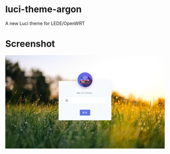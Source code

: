 # luci-theme-argon
A new Luci theme for LEDE/OpenWRT
# Screenshot
![image](https://github.com/Meroser/luci-theme-argon/blob/master/luci-theme-argon.png?raw=true)
